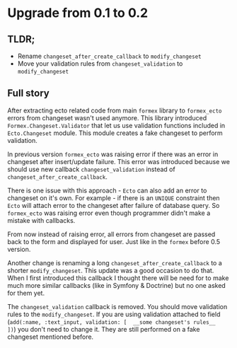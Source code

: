 # Upgrade from 0.1 to 0.2

  ## TLDR;

  * Rename `changeset_after_create_callback` to `modify_changeset`
  * Move your validation rules from `changeset_validation` to `modify_changeset`

  ## Full story

  After extracting ecto related code from main `formex` library to `formex_ecto`
  errors from changeset wasn't used anymore.
  This library introduced `Formex.Changeset.Validator` that let us use validation functions
  included in `Ecto.Changeset` module. This module creates a fake changeset to perform validation.

  In previous version `formex_ecto` was raising error if there was an error in changeset after
  insert/update failure. This error was introduced because we should use new callback
  `changeset_validation` instead of `changeset_after_create_callback`.

  There is one issue with this approach - `Ecto` can also add an error to changeset on it's own.
  For example - if there is an `UNIQUE` constraint then `Ecto` will attach error to the changeset
  after failure of database query. So `formex_ecto` was raising error even though programmer
  didn't make a mistake with callbacks.

  From now instead of raising error, all errors from changeset are passed back to the form and
  displayed for user. Just like in the `formex` before 0.5 version.

  Another change is renaming a long `changeset_after_create_callback` to a shorter
  `modify_changeset`. This update was a good occasion to do that. When I first introduced this
  callback I thought there will be need for to make much more similar callbacks
  (like in Symfony & Doctrine) but no one asked for them yet.

  The `changeset_validation` callback is removed. You should move validation rules to the
  `modify_changeset`. If you are using validation attached to field
  (`add(:name, :text_input, validation: [  __some changeset's rules__  ])`)
  you don't need to change it. They are still performed on a fake changeset mentioned before.


